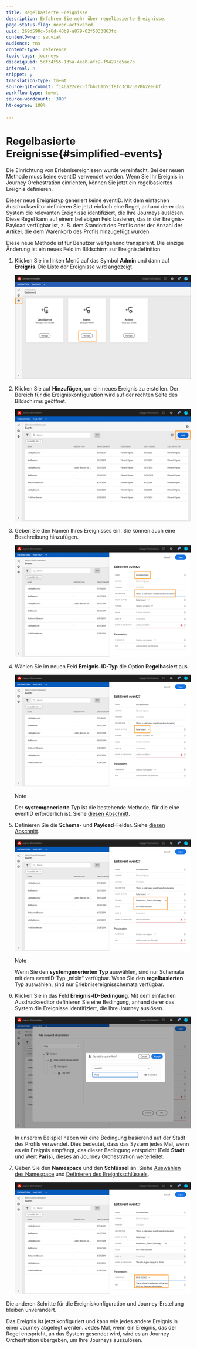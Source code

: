 ```yaml
---
title: Regelbasierte Ereignisse
description: Erfahren Sie mehr über regelbasierte Ereignisse.
page-status-flag: never-activated
uuid: 269d590c-5a6d-40b9-a879-02f5033863fc
contentOwner: sauviat
audience: rns
content-type: reference
topic-tags: journeys
discoiquuid: 5df34f55-135a-4ea8-afc2-f9427ce5ae7b
internal: n
snippet: y
translation-type: tm+mt
source-git-commit: f146a22cec5ffbbc61b51f8fc3c875078b2ee6bf
workflow-type: tm+mt
source-wordcount: '380'
ht-degree: 100%

---
```



# Regelbasierte Ereignisse{#simplified-events}

Die Einrichtung von Erlebnisereignissen wurde vereinfacht. Bei der neuen Methode muss keine eventID verwendet werden. Wenn Sie Ihr Ereignis in Journey Orchestration einrichten, können Sie jetzt ein regelbasiertes Ereignis definieren.

Dieser neue Ereignistyp generiert keine eventID. Mit dem einfachen Ausdruckseditor definieren Sie jetzt einfach eine Regel, anhand derer das System die relevanten Ereignisse identifiziert, die Ihre Journeys auslösen. Diese Regel kann auf einem beliebigen Feld basieren, das in der Ereignis-Payload verfügbar ist, z. B. dem Standort des Profils oder der Anzahl der Artikel, die dem Warenkorb des Profils hinzugefügt wurden.

Diese neue Methode ist für Benutzer weitgehend transparent. Die einzige Änderung ist ein neues Feld im Bildschirm zur Ereignisdefinition.

1. Klicken Sie im linken Menü auf das Symbol **Admin** und dann auf **Ereignis**. Die Liste der Ereignisse wird angezeigt.

   ![](../assets/alpha-event1.png)

1. Klicken Sie auf **Hinzufügen**, um ein neues Ereignis zu erstellen. Der Bereich für die Ereigniskonfiguration wird auf der rechten Seite des Bildschirms geöffnet.

   ![](../assets/alpha-event2.png)

1. Geben Sie den Namen Ihres Ereignisses ein. Sie können auch eine Beschreibung hinzufügen.

   ![](../assets/alpha-event3.png)

1. Wählen Sie im neuen Feld **Ereignis-ID-Typ** die Option **Regelbasiert** aus.

   ![](../assets/alpha-event4.png)

   >[!NOTE]
   >
   >Der **systemgenerierte** Typ ist die bestehende Methode, für die eine eventID erforderlich ist. Siehe [diesen Abschnitt](../event/about-events.md).

1. Definieren Sie die **Schema**- und **Payload**-Felder. Siehe [diesen Abschnitt](../event/defining-the-payload-fields.md).

   ![](../assets/alpha-event5.png)

   >[!NOTE]
   >
   >Wenn Sie den **systemgenerierten Typ** auswählen, sind nur Schemata mit dem eventID-Typ „mixin“ verfügbar. Wenn Sie den **regelbasierten** Typ auswählen, sind nur Erlebnisereignisschemata verfügbar.

1. Klicken Sie in das Feld **Ereignis-ID-Bedingung**. Mit dem einfachen Ausdruckseditor definieren Sie eine Bedingung, anhand derer das System die Ereignisse identifiziert, die Ihre Journey auslösen.

   ![](../assets/alpha-event6.png)

   In unserem Beispiel haben wir eine Bedingung basierend auf der Stadt des Profils verwendet. Dies bedeutet, dass das System jedes Mal, wenn es ein Ereignis empfängt, das dieser Bedingung entspricht (Feld **Stadt** und Wert **Paris**), dieses an Journey Orchestration weiterleitet.

1. Geben Sie den **Namespace** und den **Schlüssel** an. Siehe [Auswählen des Namespace](../event/selecting-the-namespace.md) und [Definieren des Ereignisschlüssels](../event/defining-the-event-key.md).

   ![](../assets/alpha-event7.png)

Die anderen Schritte für die Ereigniskonfiguration und Journey-Erstellung bleiben unverändert.

Das Ereignis ist jetzt konfiguriert und kann wie jedes andere Ereignis in einer Journey abgelegt werden. Jedes Mal, wenn ein Ereignis, das der Regel entspricht, an das System gesendet wird, wird es an Journey Orchestration übergeben, um Ihre Journeys auszulösen.

